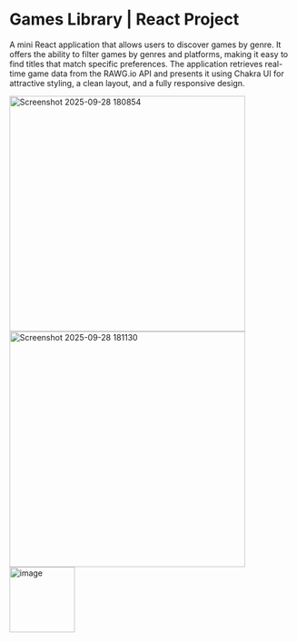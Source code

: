 <h1>Games Library | React Project</h1>

A mini React application that allows users to discover games by genre.
It offers the ability to filter games by genres and platforms, making it easy to find titles that match specific preferences.
The application retrieves real-time game data from the RAWG.io API
and presents it using Chakra UI for attractive styling, a clean layout, and a fully responsive design.

<img width="415" alt="Screenshot 2025-09-28 180854" src="https://github.com/user-attachments/assets/e060e339-1dd6-470a-9e7b-794f959f6c51" />
<img width="415" alt="Screenshot 2025-09-28 181130" src="https://github.com/user-attachments/assets/014759f9-1818-4f8e-acaf-c2d1a245f24e" />
<img width="115"  alt="image" src="https://github.com/user-attachments/assets/2ba3db4d-ea44-45a4-ab51-03077c0e9f7c" />
